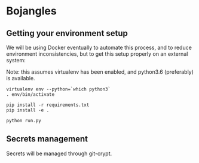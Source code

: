 # Bojangles

## Getting your environment setup

We will be using Docker eventually to automate this process, and to reduce environment inconsistencies, but to get this setup properly on an external system:

Note: this assumes virtualenv has been enabled, and python3.6 (preferably) is available.

```shell
virtualenv env --python=`which python3`
. env/bin/activate

pip install -r requirements.txt
pip install -e .

python run.py
```

## Secrets management

Secrets will be managed through git-crypt.

